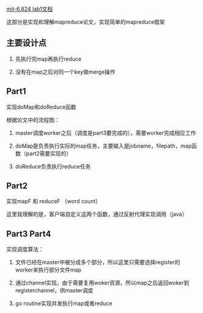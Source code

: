 [mit-6.824 lab1文档](https://pdos.csail.mit.edu/6.824/labs/lab-1.html)

这部分是实现和理解mapreduce论文，实现简单的mapreduce框架

## 主要设计点

1. 先执行完map再执行reduce

2. 没有在map之后对同一个key做merge操作

## Part1
实现doMap和doReduce函数

根据论文中的流程图：

1. master调度worker之后（调度是part3要完成的），需要worker完成相应工作

2. doMap是负责执行实际的map任务，主要输入是jobname，filepath，map函数（part2需要实现的）

3. doReduce负责执行reduce任务

## Part2

实现mapF 和 reduceF （word count）

这里我理解的是，客户端自定义这两个函数，通过反射代理实现调用（java）

## Part3 Part4

实现调度算法：

1. 文件已经在master中被分成多个部分，所以这里只需要选择register的
   worker来执行部分文件map
   
2. 通过channel实现，由于需要复用woker资源，所以map之后返回woker到registerchannel，供master调度

3. go routine实现并发执行map或者reduce